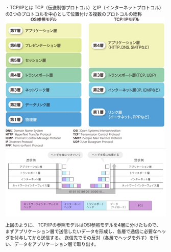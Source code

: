 ・TCP/IPとは
TCP（伝送制御プロトコル）とIP（インターネットプロトコル）の2つのプロトコルを中心として位置付ける複数のプロトコルの総称
![TCP/IPの参照モデル](/image/fb8gGkC.png)
![TCP/IP送信時の処理の流れ](/image/TCP・IP送信の流れ.png)

上図のように、
TCP/IPの参照モデルはOSI参照モデルを4層に分けたもので、
まずアプリケーション層で送信したいデータを形成し、各層で通信に必要なヘッダを付与してから送信する。
送信先でその反対（各層でヘッダを外す）を行い、データをアプリケーション層で取り出す。